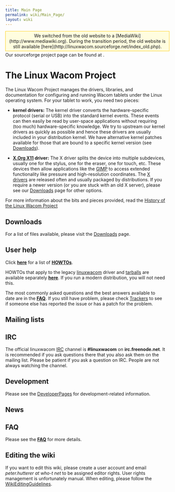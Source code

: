 ```yaml
---
title: Main Page
permalink: wiki/Main_Page/
layout: wiki
---
```


<div style="padding:5px; border:1px solid #ffcc00; text-align:center; background:#FFFDDF; width:100%; margin-bottom:.2em;">
We switched from the old website to a
[MediaWiki](http://www.mediawiki.org). During the transition period, the
old website is still available
[here](http://linuxwacom.sourceforge.net/index_old.php).

</div>
Our sourceforge project page can be found at
<https://sourceforge.net/projects/linuxwacom>.

The Linux Wacom Project
=======================

The Linux Wacom Project manages the drivers, libraries, and
documentation for configuring and running Wacom tablets under the Linux
operating system. For your tablet to work, you need two pieces:

-   **kernel drivers:** The kernel driver converts the hardware-specific
    protocol (serial or USB) into the standard kernel events. These
    events can then easily be read by user-space applications without
    requiring (too much) hardware-specific knowledge. We try to upstream
    our kernel drivers as quickly as possible and hence these drivers
    are usually included in your distribution kernel. We have
    alternative kernel patches available for those that are bound to a
    specific kernel version (see [Downloads](/wiki/Downloads "wikilink")).

<!-- -->

-   **[X.Org X11](http://www.x.org) driver:** The X driver splits the
    device into multiple subdevices, usually one for the stylus, one for
    the eraser, one for touch, etc. These devices then allow
    applications like the [GIMP](http://www.gimp.org) to access extended
    functionality like pressure and high-resolution coordinates. The [ X
    drivers](xf86-input-wacom "wikilink") are released often and usually
    packaged by distributions. If you require a newer version (or you
    are stuck with an old X server), please see our
    [Downloads](/wiki/Downloads "wikilink") page for other options.

For more information about the bits and pieces provided, read the
[History of the Linux Wacom Project](/wiki/History "wikilink")

Downloads
---------

For a list of files available, please visit the
[Downloads](/wiki/Downloads "wikilink") page.

User help
---------

Click **[here](/wiki/Category%3AHOWTO "wikilink")** for a list of
**[HOWTOs](/wiki/Category%3AHOWTO "wikilink")**.

HOWTOs that apply to the legacy [linuxwacom](linuxwacom "wikilink")
driver and [tarballs](http://sourceforge.net/projects/linuxwacom/files/)
are available separately **[here](/wiki/Category%3ALinuxwacom "wikilink")**.
If you run a modern distribution, you will not need this.

The most commonly asked questions and the best answers available to date
are in the **[FAQ](/wiki/FAQ "wikilink")**. If you still have problem, please
check [Trackers](http://sourceforge.net/tracker/?group_id=69596) to see
if someone else has reported the issue or has a patch for the problem.

Mailing lists
-------------

IRC
---

The official linuxwacom [IRC](/wiki/IRC "wikilink") channel is
**\#linuxwacom** on **irc.freenode.net**. It is recommended if you ask
questions there that you also ask them on the mailing list. Please be
patient if you ask a question on IRC. People are not always watching the
channel.

Development
-----------

Please see the [DeveloperPages](/wiki/Category%3ADeveloperPages "wikilink")
for development-related information.

News
----

FAQ
---

Please see the **[FAQ](/wiki/FAQ "wikilink")** for more details.

Editing the wiki
----------------

If you want to edit this wiki, please create a user account and email
*peter.hutterer at who-t net* to be assigned editor rights. User rights
management is unfortunately manual. When editing, please follow the
[WikiEditingGuidelines](/wiki/WikiEditingGuidelines "wikilink").
